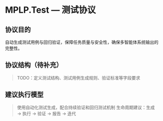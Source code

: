 # MPLP.Test — 测试协议

## 协议目的
自动生成测试用例与回归验证，保障任务质量与安全性，确保多智能体系统输出的完整性。

## 协议结构（待补充）
> TODO：定义测试结构、测试用例生成规则、验证标准等字段要求

## 建议执行模型
> 使用自动化测试生成，配合持续验证和回归测试机制
> 生命周期建议：生成 → 执行 → 验证 → 报告 → 迭代